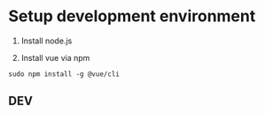 # Setup development environment

1. Install node.js

2. Install vue via npm
````
sudo npm install -g @vue/cli
````
## DEV